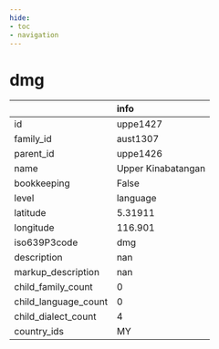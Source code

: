 ```yaml
---
hide:
- toc
- navigation
---
```

# dmg
|                      | info               |
|:---------------------|:-------------------|
| id                   | uppe1427           |
| family_id            | aust1307           |
| parent_id            | uppe1426           |
| name                 | Upper Kinabatangan |
| bookkeeping          | False              |
| level                | language           |
| latitude             | 5.31911            |
| longitude            | 116.901            |
| iso639P3code         | dmg                |
| description          | nan                |
| markup_description   | nan                |
| child_family_count   | 0                  |
| child_language_count | 0                  |
| child_dialect_count  | 4                  |
| country_ids          | MY                 |